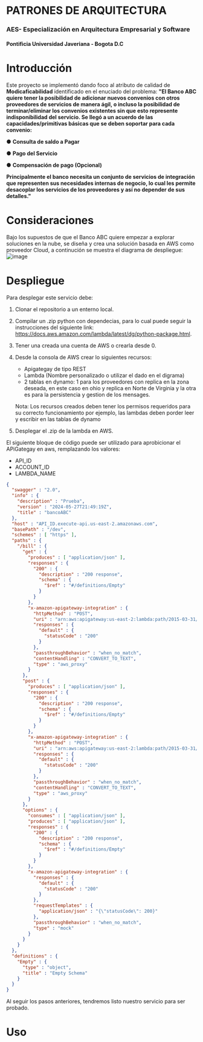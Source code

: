 # PATRONES DE ARQUITECTURA
### AES- Especialización en Arquitectura Empresarial y Software
#### Pontificia Universidad Javeriana - Bogota D.C

# Introducción
Este proyecto se implementó dando foco al atributo de calidad de **Modicaficabilidad** identificado en el
enuciado del problema: 
**"El Banco ABC quiere tener la posibilidad de adicionar nuevos convenios con otros proveedores
de servicios de manera ágil, o incluso la posibilidad de terminar/eliminar los convenios
existentes sin que esto represente indisponibilidad del servicio.
Se llegó a un acuerdo de las capacidades/primitivas básicas que se deben soportar para cada
convenio:**

● **Consulta de saldo a Pagar**

● **Pago del Servicio**

● **Compensación de pago (Opcional)**

**Principalmente el banco necesita un conjunto de servicios de integración que representen sus
necesidades internas de negocio, lo cual les permite desacoplar los servicios de los
proveedores y así no depender de sus detalles."**

# Consideraciones
Bajo los supuestos de que el Banco ABC quiere empezar a explorar soluciones en la nube, se diseña
y crea una solución basada en AWS como proveedor Cloud, a continución se muestra el diagrama
de despliegue:
![image](https://github.com/patrones-aes/parcial/assets/24567258/dcce9e74-9c4b-47f8-9a19-b6fefedbf15e)


# Despliegue
Para desplegar este servicio debe:
1. Clonar el repositorio a un enterno local.
2. Compilar un .zip python con dependecias, para lo cual puede seguir la instrucciones del 
siguiente link: https://docs.aws.amazon.com/lambda/latest/dg/python-package.html.
3. Tener una creada una cuenta de AWS o crearla desde 0.
4. Desde la consola de AWS crear lo siguientes recursos:

    * Apigategay de tipo REST
    * Lambda (Nombre personalizado o utilizar el dado en el digrama)
    * 2 tablas en dynamo:  1 para los proveedores con replica en la zona deseada, en este caso en
   ohio y replica en Norte de Virginia y la otra es para la persistencia y gestion de los mensages.

   Nota: Los recursos creados deben tener los permisos requeridos para su correcto funcionamiento
    por ejemplo, las lambdas deben porder leer y escribir en las tablas de dynamo
5. Desplegar el .zip de la lambda en AWS.

El siguiente bloque de código puede ser utilizado para aprobicionar el APiGategay en aws,
remplazando los valores:

+ API_ID
+ ACCOUNT_ID
+ LAMBDA_NAME


```json
{
  "swagger" : "2.0",
  "info" : {
    "description" : "Prueba",
    "version" : "2024-05-27T21:49:19Z",
    "title" : "bancoABC"
  },
  "host" : "API_ID.execute-api.us-east-2.amazonaws.com",
  "basePath" : "/dev",
  "schemes" : [ "https" ],
  "paths" : {
    "/bill" : {
      "get" : {
        "produces" : [ "application/json" ],
        "responses" : {
          "200" : {
            "description" : "200 response",
            "schema" : {
              "$ref" : "#/definitions/Empty"
            }
          }
        },
        "x-amazon-apigateway-integration" : {
          "httpMethod" : "POST",
          "uri" : "arn:aws:apigateway:us-east-2:lambda:path/2015-03-31/functions/arn:aws:lambda:us-east-2:ACCOUNT_ID:function:LAMBDA_NAME/invocations",
          "responses" : {
            "default" : {
              "statusCode" : "200"
            }
          },
          "passthroughBehavior" : "when_no_match",
          "contentHandling" : "CONVERT_TO_TEXT",
          "type" : "aws_proxy"
        }
      },
      "post" : {
        "produces" : [ "application/json" ],
        "responses" : {
          "200" : {
            "description" : "200 response",
            "schema" : {
              "$ref" : "#/definitions/Empty"
            }
          }
        },
        "x-amazon-apigateway-integration" : {
          "httpMethod" : "POST",
          "uri" : "arn:aws:apigateway:us-east-2:lambda:path/2015-03-31/functions/arn:aws:lambda:us-east-2:ACCOUNT_ID:function:LAMBDA_NAME/invocations",
          "responses" : {
            "default" : {
              "statusCode" : "200"
            }
          },
          "passthroughBehavior" : "when_no_match",
          "contentHandling" : "CONVERT_TO_TEXT",
          "type" : "aws_proxy"
        }
      },
      "options" : {
        "consumes" : [ "application/json" ],
        "produces" : [ "application/json" ],
        "responses" : {
          "200" : {
            "description" : "200 response",
            "schema" : {
              "$ref" : "#/definitions/Empty"
            }
          }
        },
        "x-amazon-apigateway-integration" : {
          "responses" : {
            "default" : {
              "statusCode" : "200"
            }
          },
          "requestTemplates" : {
            "application/json" : "{\"statusCode\": 200}"
          },
          "passthroughBehavior" : "when_no_match",
          "type" : "mock"
        }
      }
    }
  },
  "definitions" : {
    "Empty" : {
      "type" : "object",
      "title" : "Empty Schema"
    }
  }
}
```
Al seguir los pasos anteriores, tendremos listo nuestro servicio para ser probado.

# Uso
